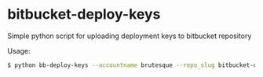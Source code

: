 # bitbucket-deploy-keys
Simple python script for uploading deployment keys to bitbucket repository

Usage:
```sh
$ python bb-deploy-keys --accountname brutesque --repo_slug bitbucket-deploy-keys --user brutesque --label test ~/.ssh/id_rsa.pub
```
